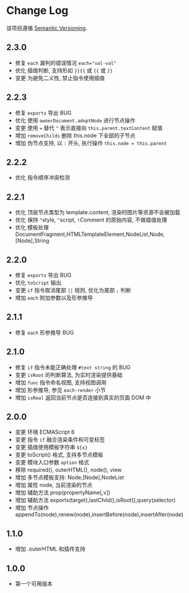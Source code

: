 # Change Log

该项目遵循 [Semantic Versioning](http://semver.org/).

## 2.3.0

- 修复 `each` 漏判的错误情况 `each="val-val"`
- 优化 插值判断, 支持形如 `}}{{` 或 `{{` 或 `}}`
- 变更 为避免二义性, 禁止指令使用插值

## 2.2.3

- 修复 `exports` 导出 BUG
- 优化 使用 `ownerDocument.adoptNode` 进行节点操作
- 变更 使用 `=` 替代 `^` 表示直接向 `this.parent.textContent` 赋值
- 增加 `removeChilds` 删除 this.node 下全部的子节点
- 增加 伪节点支持, 以 `:` 开头, 执行操作 `this.node = this.parent`

## 2.2.2

- 优化 指令顺序冲突检测

## 2.2.1

- 优化 顶层节点类型为 template.content, 渲染时图片等资源不会被加载
- 优化 保持 `^`style, `^`script, `!`Comment 的原始内容, 不做插值处理
- 优化 模板处理 DocumentFragment,HTMLTemplateElement,NodeList,Node,[Node],String

## 2.2.0

- 修复 `exports` 导出 BUG
- 优化 `toScript` 输出
- 变更 `if` 指令取消尾部 `||` 规则, 优化为尾部 `;` 判断
- 增加 `each` 附加参数以及形参推导

## 2.1.1

- 修复 `each` 形参推导 BUG

## 2.1.0

- 修复 `if` 指令未能正确处理 `#text string` 的 BUG
- 变更 `isRoot` 的判断算法, 为实时渲染提供基础
- 增加 `func` 指令命名视图, 支持视图调用
- 增加 形参推导, 参见 `each-render` 小节
- 增加 `isReal` 返回当前节点是否连接到真实的页面 DOM 中

## 2.0.0

- 变更 环境 ECMAScript 6
- 变更 指令 `if` 融合渲染条件和可变标签
- 变更 插值使用模板字符串 `${x}`
- 变更 toScript() 格式, 支持多节点模板
- 变更 模块入口参数 `option` 格式
- 移除 required(), outerHTML(), node(), view
- 增加 多节点模板支持: Node,[Node],NodeList
- 增加 属性 node, 当前渲染的节点
- 增加 辅助方法 prop(propertyName[,v])
- 增加 辅助方法 exports(target),lastChild(),isRoot(),query(selector)
- 增加 节点操作 appendTo(node),renew(node),insertBefore(node),insertAfter(node)

## 1.1.0

- 增加 .outerHTML 和插件支持

## 1.0.0

- 第一个可用版本